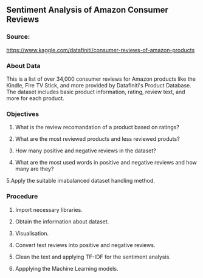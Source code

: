 ## Sentiment Analysis of Amazon Consumer Reviews
### Source:
https://www.kaggle.com/datafiniti/consumer-reviews-of-amazon-products

### About Data
This is a list of over 34,000 consumer reviews for Amazon products like the Kindle, Fire TV Stick, and more provided by Datafiniti's Product Database. The dataset includes basic product information, rating, review text, and more for each product.

### Objectives
1. What is the review recomandation of a product based on ratings?

2. What are the most reviewed products and less reviewed produts?

3. How many positive and negative reviews in the dataset?

4. What are the most used words in positive and negative reviews and how many are they?

5.Apply the suitable imabalanced dataset handling method.

### Procedure
1. Import necessary libraries.

2. Obtain the information about dataset.

3. Visualisation.

4. Convert text reviews into positive and negative reviews.

5. Clean the text and applying TF-IDF for the sentiment analysis.

6. Appplying the Machine Learning models.
